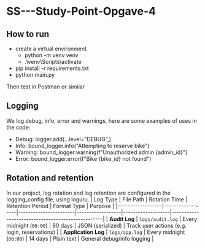 # SS---Study-Point-Opgave-4

## How to run
- create a virtual environment
  - python -m venv venv
  - .\venv\Scripts\activate
- pip install -r requirements.txt
- python main.py

Then test in Postman or similar

## Logging
We log debug, info, error and warnings, here are some examples of uses in the code:
- Debug: logger.add(...level="DEBUG",)
- Info: bound_logger.info("Attempting to reserve bike")
- Warning: bound_logger.warning(f"Unauthorized admin {admin_id}")
- Error: bound_logger.error(f"Bike {bike_id} not found")

## Rotation and retention
In our project, log rotation and log retention are configured in the logging_config file, using loguru.
| Log Type         | File Path        | Rotation Time        | Retention Period | Format Type       | Purpose                                          |
|------------------|------------------|-----------------------|------------------|-------------------|--------------------------------------------------|
| **Audit Log**     | `logs/audit.log` | Every midnight (`00:00`) | 90 days          | JSON (serialized) | Track user actions (e.g. login, reservations)   |
| **Application Log** | `logs/app.log`  | Every midnight (`00:00`) | 14 days          | Plain text        | General debug/info logging                      |
